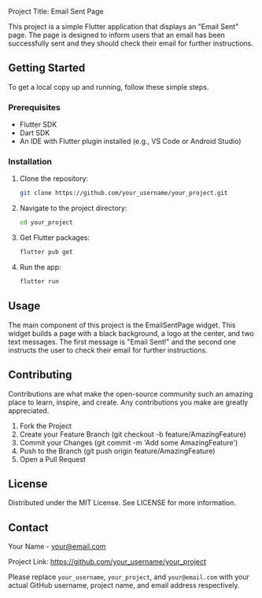 Project Title: Email Sent Page

This project is a simple Flutter application that displays an "Email Sent" page. The page is designed to inform users that an email has been successfully sent and they should check their email for further instructions.

## Getting Started

To get a local copy up and running, follow these simple steps.

### Prerequisites

- Flutter SDK
- Dart SDK
- An IDE with Flutter plugin installed (e.g., VS Code or Android Studio)

### Installation

1. Clone the repository:
    ```bash
    git clone https://github.com/your_username/your_project.git
    ```

2. Navigate to the project directory:
    ```bash
    cd your_project
    ```

3. Get Flutter packages:
    ```bash
    flutter pub get
    ```

4. Run the app:
    ```bash
    flutter run
    ```

## Usage

The main component of this project is the EmailSentPage widget. This widget builds a page with a black background, a logo at the center, and two text messages. The first message is "Email Sent!" and the second one instructs the user to check their email for further instructions.

## Contributing

Contributions are what make the open-source community such an amazing place to learn, inspire, and create. Any contributions you make are greatly appreciated.

1. Fork the Project
2. Create your Feature Branch (git checkout -b feature/AmazingFeature)
3. Commit your Changes (git commit -m 'Add some AmazingFeature')
4. Push to the Branch (git push origin feature/AmazingFeature)
5. Open a Pull Request

## License

Distributed under the MIT License. See LICENSE for more information.

## Contact

Your Name - your@email.com

Project Link: https://github.com/your_username/your_project

Please replace `your_username`, `your_project`, and `your@email.com` with your actual GitHub username, project name, and email address respectively.